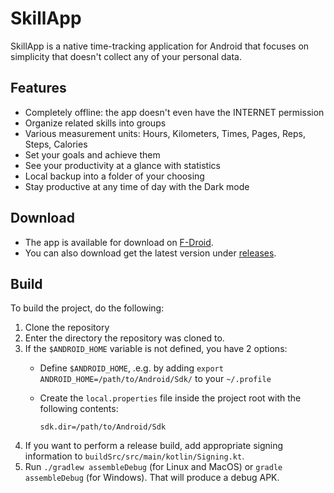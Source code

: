 # SkillApp

SkillApp is a native time-tracking application for Android that focuses on simplicity that doesn't collect any of your personal data.

## Features

* Completely offline: the app doesn't even have the INTERNET permission
* Organize related skills into groups
* Various measurement units: Hours, Kilometers, Times, Pages, Reps, Steps, Calories
* Set your goals and achieve them
* See your productivity at a glance with statistics
* Local backup into a folder of your choosing
* Stay productive at any time of day with the Dark mode

## Download

* The app is available for download on [F-Droid](https://f-droid.org/en/packages/com.theskillapp.skillapp/).
* You can also download get the latest version under [releases](https://github.com/Jaimies/SkillApp/releases).

## Build

To build the project, do the following:

1. Clone the repository
1. Enter the directory the repository was cloned to.
1. If the `$ANDROID_HOME` variable is not defined, you have 2 options:
    * Define `$ANDROID_HOME`, .e.g. by adding `export ANDROID_HOME=/path/to/Android/Sdk/` to your `~/.profile`
    * Create the `local.properties` file inside the project root with the following contents:
      
        ```
        sdk.dir=/path/to/Android/Sdk
        ```
1. If you want to perform a release build, add appropriate signing information to `buildSrc/src/main/kotlin/Signing.kt`.
1. Run `./gradlew assembleDebug` (for Linux and MacOS) or `gradle assembleDebug` (for Windows). That will produce a debug APK.


